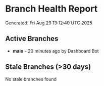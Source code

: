 # Branch Health Report
Generated: Fri Aug 29 13:12:40 UTC 2025

## Active Branches
- **main** - 20 minutes ago by Dashboard Bot

## Stale Branches (>30 days)
No stale branches found
